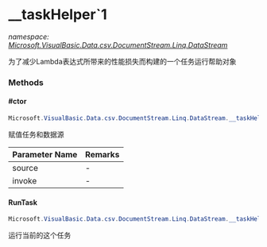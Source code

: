 ﻿# __taskHelper`1
_namespace: [Microsoft.VisualBasic.Data.csv.DocumentStream.Linq.DataStream](./index.md)_

为了减少Lambda表达式所带来的性能损失而构建的一个任务运行帮助对象



### Methods

#### #ctor
```csharp
Microsoft.VisualBasic.Data.csv.DocumentStream.Linq.DataStream.__taskHelper`1.#ctor(`0[],System.Action{`0[]})
```
赋值任务和数据源

|Parameter Name|Remarks|
|--------------|-------|
|source|-|
|invoke|-|


#### RunTask
```csharp
Microsoft.VisualBasic.Data.csv.DocumentStream.Linq.DataStream.__taskHelper`1.RunTask
```
运行当前的这个任务



